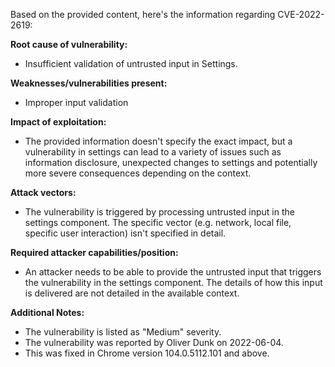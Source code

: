 Based on the provided content, here's the information regarding CVE-2022-2619:

**Root cause of vulnerability:**
- Insufficient validation of untrusted input in Settings.

**Weaknesses/vulnerabilities present:**
- Improper input validation

**Impact of exploitation:**
- The provided information doesn't specify the exact impact, but a vulnerability in settings can lead to a variety of issues such as information disclosure, unexpected changes to settings and potentially more severe consequences depending on the context.

**Attack vectors:**
-  The vulnerability is triggered by processing untrusted input in the settings component. The specific vector (e.g. network, local file, specific user interaction) isn't specified in detail.

**Required attacker capabilities/position:**
- An attacker needs to be able to provide the untrusted input that triggers the vulnerability in the settings component. The details of how this input is delivered are not detailed in the available context.

**Additional Notes:**
- The vulnerability is listed as "Medium" severity.
- The vulnerability was reported by Oliver Dunk on 2022-06-04.
- This was fixed in Chrome version 104.0.5112.101 and above.